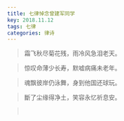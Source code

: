```yaml
---
title: 七律悼念曾建军同学
key: 2018.11.12
tags: 七律
categories: 律诗
---
```


<blockquote class="blockquote-center">霜飞秋尽菊花残，雨冷风急泪老天。
</blockquote>
<blockquote class="blockquote-center">惊叹命薄少长寿，默嘘病痛未老年。
</blockquote>
<blockquote class="blockquote-center">魂飘彼岸仍泳舞，身到他国还球玩。
</blockquote>
<blockquote class="blockquote-center">斷了尘缘得净土，笑容永忆祈息安。
</blockquote>
<blockquote class="blockquote-center"></br>
</blockquote>
